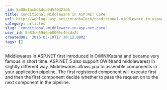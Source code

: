 ```yaml
---
_id: 5a88e1acbd6dca0d5f0d23d6
title: Conditional Middleware in ASP.NET Core
url: http://weblogs.asp.net/imranbaloch/conditional-middleware-in-aspnet-core
category: articles
slug: 'conditional-middleware-in-asp-net-core'
user_id: 5a83ce59d6eb0005c4ecda2c
createdOn: '2016-03-19T17:30:12.000Z'
tags: []
---
```


  Middlewares in ASP.NET first introduced in OWIN/Katana and became very famous in short time. ASP.NET 5 also support OWIN(and middlewares) in slightly different way. Middlewares allows you to assemble components in your application pipeline. The first registered component will execute first and then the first component decide whether to pass the request on to the next component in the pipeline.
